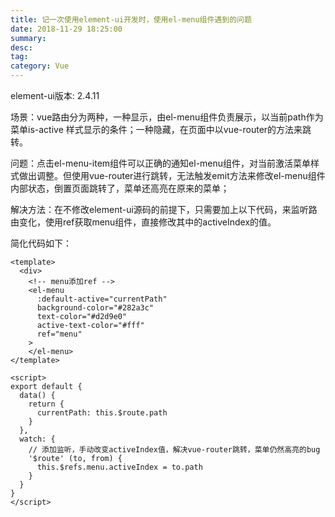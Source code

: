 ```yaml
---
title: 记一次使用element-ui开发时，使用el-menu组件遇到的问题
date: 2018-11-29 18:25:00
summary: 
desc: 
tag: 
category: Vue
---
```

element-ui版本: 2.4.11

场景：vue路由分为两种，一种显示，由el-menu组件负责展示，以当前path作为菜单is-active 样式显示的条件；一种隐藏，在页面中以vue-router的方法来跳转。 

问题：点击el-menu-item组件可以正确的通知el-menu组件，对当前激活菜单样式做出调整。但使用vue-router进行跳转，无法触发emit方法来修改el-menu组件内部状态，倒置页面跳转了，菜单还高亮在原来的菜单；

解决方法：在不修改element-ui源码的前提下，只需要加上以下代码，来监听路由变化，使用ref获取menu组件，直接修改其中的activeIndex的值。

简化代码如下：

```
<template>
  <div>
    <!-- menu添加ref -->
    <el-menu
      :default-active="currentPath"
      background-color="#282a3c"
      text-color="#d2d9e0"
      active-text-color="#fff"
      ref="menu"
    >
    </el-menu>
</template>

<script>
export default {
  data() {
    return {
      currentPath: this.$route.path
    }
  },
  watch: {
    // 添加监听，手动改变activeIndex值，解决vue-router跳转，菜单仍然高亮的bug
    '$route' (to, from) {
      this.$refs.menu.activeIndex = to.path
    }
  }
}
</script>
```
